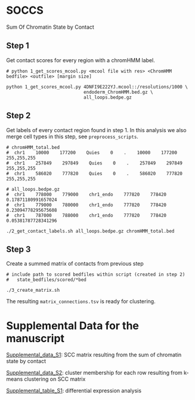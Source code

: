 # SOCCS
Sum Of Chromatin State by Contact

## Step 1

Get contact scores for every region with a chromHMM label.

```
# python 1_get_scores_mcool.py <mcool file with res> <ChromHMM bedfile> <outfile> [margin size]

python 1_get_scores_mcool.py 4DNFI9E222YJ.mcool::/resolutions/1000 \
							 endoderm_ChromHMM.bed.gz \
							 all_loops.bedpe.gz
```

## Step 2

Get labels of every contact region found in step 1. In this 
analysis we also merge cell types in this step, see `preprocess_scripts`.

```
# chromHMM_total.bed
#  chr1    10000    177200    Quies    0    .    10000    177200    255,255,255
#  chr1    257849    297849    Quies    0    .    257849    297849    255,255,255
#  chr1    586020    777820    Quies    0    .    586020    777820    255,255,255

# all_loops.bedpe.gz
#  chr1    778000    779000    chr1_endo    777820    778420    0.17871180991657024
#  chr1    779000    780000    chr1_endo    777820    778420    0.23094778295675608
#  chr1    787000    788000    chr1_endo    777820    778420    0.05381787728341296

./2_get_contact_labels.sh all_loops.bedpe.gz chromHMM_total.bed
```

## Step 3

Create a summed matrix of contacts from previous step

```
# include path to scored bedfiles within script (created in step 2)
# 	state_bedfiles/scored/*bed

./3_create_matrix.sh
```

The resulting `matrix_connections.tsv` is ready for clustering.





# Supplemental Data for the manuscript

[Supplemental_data_S1](https://drive.google.com/file/d/15KZXQA44aqJyhd_Yzg-EkTM-0C3UHrTO/view?usp=share_link): SCC matrix resulting from the sum of chromatin state by contact 

[Supplemental_data_S2](https://drive.google.com/file/d/1Khxh88MKg6TZDbATef04-Df4MKYfA5ke/view?usp=share_link): cluster membership for each row resulting from k-means clustering on SCC matrix

[Supplemental_table_S1](https://docs.google.com/spreadsheets/d/1Fe3m6UaxT8Dmn32-xCZBX0l2AJsxaUT3/edit?usp=share_link&ouid=116370094857147559521&rtpof=true&sd=true): differential expression analysis 


